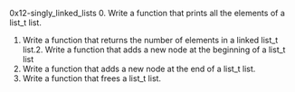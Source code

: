 0x12-singly_linked_lists
0. Write a function that prints all the elements of a list_t list.
1. Write a function that returns the number of elements in a linked list_t list.2. Write a function that adds a new node at the beginning of a list_t list
3. Write a function that adds a new node at the end of a list_t list.
4. Write a function that frees a list_t list.

